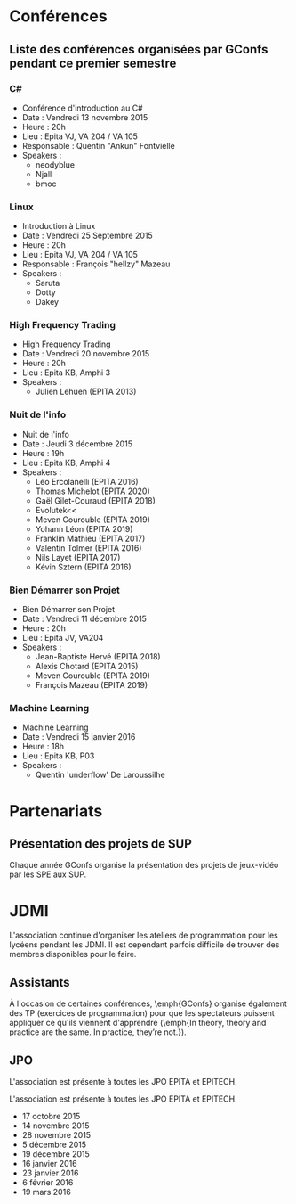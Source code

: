 # Conférences

## Liste des conférences organisées par GConfs pendant ce premier semestre

### C#

* Conférence d'introduction au C#
* Date : Vendredi 13 novembre 2015
* Heure : 20h
* Lieu : Epita VJ, VA 204 / VA 105
* Responsable : Quentin "Ankun" Fontvielle
* Speakers :
    * neodyblue
    * Njall
    * bmoc

### Linux

* Introduction à Linux
* Date : Vendredi 25 Septembre 2015
* Heure : 20h
* Lieu : Epita VJ, VA 204 / VA 105
* Responsable : François "hellzy" Mazeau
* Speakers :
    * Saruta
    * Dotty
    * Dakey

### High Frequency Trading

* High Frequency Trading
* Date : Vendredi 20 novembre 2015
* Heure : 20h
* Lieu : Epita KB, Amphi 3
* Speakers :
    * Julien Lehuen (EPITA 2013)

### Nuit de l'info

* Nuit de l'info
* Date : Jeudi 3 décembre 2015
* Heure : 19h
* Lieu : Epita KB, Amphi 4
* Speakers :
    * Léo Ercolanelli (EPITA 2016)
    * Thomas Michelot (EPITA 2020)
    * Gaël Gilet-Couraud (EPITA 2018)
    * Evolutek<<
    * Meven Courouble (EPITA 2019)
    * Yohann Léon (EPITA 2019)
    * Franklin Mathieu (EPITA 2017)
    * Valentin Tolmer (EPITA 2016)
    * Nils Layet (EPITA 2017)
    * Kévin Sztern (EPITA 2016)

### Bien Démarrer son Projet

* Bien Démarrer son Projet
* Date : Vendredi 11 décembre 2015
* Heure : 20h
* Lieu : Epita JV, VA204
* Speakers :
    * Jean-Baptiste Hervé (EPITA 2018)
    * Alexis Chotard (EPITA 2015)
    * Meven Courouble (EPITA 2019)
    * François Mazeau (EPITA 2019)

### Machine Learning

* Machine Learning
* Date : Vendredi 15 janvier 2016
* Heure : 18h
* Lieu : Epita KB, P03
* Speakers :
    * Quentin 'underflow' De Laroussilhe

# Partenariats

## Présentation des projets de SUP

Chaque année GConfs organise la présentation des projets de jeux-vidéo par les
SPE aux SUP.

# JDMI

L'association continue d'organiser les ateliers de programmation pour les
lycéens pendant les JDMI. Il est cependant parfois difficile de trouver des
membres disponibles pour le faire.

## Assistants

À l'occasion de certaines conférences, \emph{GConfs} organise également des TP
(exercices de programmation) pour que les spectateurs puissent appliquer ce
qu'ils viennent d'apprendre (\emph{In theory, theory and practice are the same.
In practice, they’re not.}).

## JPO

L'association est présente à toutes les JPO EPITA et EPITECH.

L'association est présente à toutes les JPO EPITA et EPITECH.

* 17 octobre 2015
* 14 novembre 2015
* 28 novembre 2015
* 5 décembre 2015
* 19 décembre 2015
* 16 janvier 2016
* 23 janvier 2016
* 6 février 2016
* 19 mars 2016
